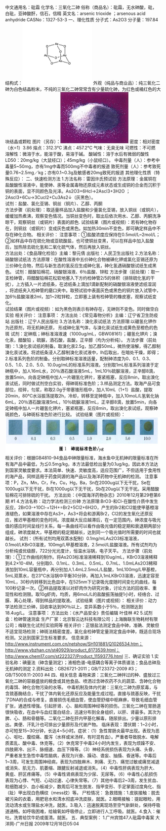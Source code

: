 中文通用名：砒霜
化学名：三氧化二砷
俗称（商品名）：砒霜，无水砷酸，砒，白砒，亚砷酸酐，信石，信精
英文名：arsenic trioxide ；arsenous acid anhydride 
CASNo：1327-53-3
一、理化性质
分子式：As2O3
分子量：197.84 
结构式：![结构式](./assets/duwu/砷/@0结构式.gif)
外观（纯品与商业品）：纯三氧化二砷为白色结晶粉末，不纯的三氧化二砷常常含有少量硫化砷，为红色或橘红色的大块结晶或颗粒
图片（另存）：![外观](./assets/duwu/砷/@1外观.jpg)
密度：相对密度（水=1）3.86
熔点：312.3℃
沸点：457.2℃
气味：无臭无味
可燃性：不可燃
溶解性：微溶于水，能溶于酸，易溶于碱。
酸碱性：溶于水后有微弱的酸性
LD50：20mg/kg（大鼠经口）；45mg/kg（小鼠经口）。
中毒剂量（人）：参考中毒量5~50mg，亦有1mg中毒而500mg不中毒者的报道
致死剂量（人）：参考致死量0.76~2.5mg／kg；亦有0.1~0.3g及敏感者20mg致死的报道
其他理化性质（特殊反应）：
二、快速检测方法
1.方法名称：雷因许氏预试验
方法原理：金属铜在盐酸酸性溶液中，能使砷、汞等金属毒物还原成元素状态或生成铜的合金而沉积于铜的表面，显不同颜色及光泽。As2O3+6Hcl→2Ascl3+3H2O ；2Ascl3+6Cu→3Cucl2+Cu3As2↓（灰黑色）。               
试剂：盐酸、氯化亚锡、铜丝（铜片）、乙醇、丙酮			
方法步骤（前处理）：取适量样品加入盐酸和少量氯化亚锡，放入铜丝（或铜片），缓缓加热煮沸，观察变色情况。当铜丝变色时，取出后依次用水、乙醇、丙酮洗净晾干，观察铜丝（或铜片）表面的颜色.
试验结果（图片或视频）：若有砷化物存在，则铜丝（或铜片）变成灰色或黑色。如加热30min不变色，即可确定样品中不存在砷化合物。
相关评价：
注意事项：①盐酸浓度应保持在0.5mol/L~2mol/L；②如样品中存在硫化物或亚硫酸盐，也可使铜丝变黑，可以在样品中加入盐酸后，加热除去硫化氢和二氧化硫气体，然后再放入铜丝。     
方法出处：《食品理化检验》主编：黎元倩 出版社：人民卫生出版社
2.方法名称：硝酸银试纸法
方法原理：在酸性溶液中五价砷化合物被碘化钾或氯化亚锡还原为三价砷化合物，然后与新生态的氢反应生成砷化氢，砷化氢遇硝酸银试纸生成黑色。
试剂：醋酸铅棉花、硝酸银溶液、6％盐酸、锌粒
方法步骤（前处理）：取一支检砷管，将醋酸铅棉花松软地塞入下方约检砷管2/5的体积（排除硫化氢的干扰），上方插入一片滤纸条，在滤纸条上滴加1滴新配制的硝酸银溶液使滤纸湿润 ，将滤纸夹入检砷管的磨口夹中。取预试验中表面灰色或黑色的铜片放入试管中，加6％盐酸溶液2ml，加1~2粒锌粒，立即塞上装有检砷管的橡皮塞，观察试纸变化。       
试验结果（图片或视频）：如为黑色则表示有砷存在，无砷则不变色。同时做空白实验
相关评价：
注意事项：
方法出处：《常见毒物分析》主编：辽宁省卫生防疫站 出版社：辽宁人民出版社
3.方法名称：溴化汞试纸法
方法原理:以硼氢化钾作为还原剂，将无机砷还原， 形成砷化氢气体，与溴化汞试纸生成黄色至橙色的色斑
试剂：定砷瓶；砷标准溶液速（1000ug/mL，GBW08161）；硼氢化钾片；溴化汞，醋酸铅 ，硫脲，酒石酸，盐酸，正辛醇（均为分析纯）。
方法步骤（前处理）：1.溴化汞试纸的制备。取溴化汞2.5g，加乙醇50mL，微热使溶解，得乙醇制溴化汞试液。将滤纸条浸人乙醇制溴化汞试液中，lh后取出，在暗处干燥，即得；2.标准系列色阶的制备。分别取砷标准溶液适量，配制砷浓度为0、0.1、0.3、0.5、1.0、2.0、5.0、10.0ug/mL的标准系列溶液。分别取1mL标准系列溶液于定砷瓶中，加人16mL水，20％酒石酸溶液5mL，1mL10％硫脲溶液，正辛醇8滴，放置5min，向各定砷瓶中加人一片硼氢化钾片，塞紧瓶塞，反应8min，取出溴化汞试纸，同时做试剂空白实验，得砷斑标准色阶；3.样品测定方法。取海产品可食部位，绞碎，匀浆，称取2.0g于带塞锥形瓶中，加人10mL（1+1）盐酸，提取20min，80℃水浴振荡提取2h，冷却，转移至定砷瓶中，加入10moL/L氢氧化钠6mL，20％酒石酸溶液5mL，10％硫脲溶液1mL，正辛醇8滴，放置5min，向各定砷瓶中加人一片硼氢化钾片，塞紧瓶塞，反应8min，取出溴化汞试纸，观察砷斑颜色，与砷斑标准色阶进行比较。
试验结果（图片或视频）：![结果图片](./assets/duwu/砷/@2结果图片.jpg)
相关评价：根据GB4810-94食品中砷限量标准，海水鱼中无机砷的限量标准在所有海产品中最低，为≦0.5mg/kg，本方法最低检出量为0.1ug/kg，因此本方法达到国家灵敏度要求。本法简单、快速、灵敏度高，适应范围广，不但适用于食用性的海产品，同样适用于药食同源的海产品以及海洋药物中无机砷的检测。
注意事项：P，Zn，Mn，Cr，Fe，Cu，Hg，Ba，Sn在2000ug以下无干扰，Se在1000ug以下无干扰，Bi在1000ug以下无干扰，Sb在20ug以下无干扰。采用醋酸铅棉花可排除硫的干扰。
方法出处：《中国海洋药物杂志》2010年12月第29卷第6期 #1
4.方法名称：动力学法检测三价砷
方法原理:BrO3-和Cl-在酸性介质中发生反应，2BrO3-+10Cl-+12H+=Br2+5Cl2+6H2O，产生的Br2和Cl2能使甲基橙溶液褪色，如果溶液中存在As3+，As3+将会和游离Br2，Cl2的发生氧化还原反应，推迟甲基橙的变色时间。浓度越大反应越滞后，在一定范围内，砷浓度与吸光值的感应时间呈线行关系，每一条曲线可以看作由吸光值的稳定期和衰退期两部分组成，砷浓度越大，甲基橙的稳定期越长，达到同一个吸光值时所需要的时间也就越长。
试剂：（所有试剂均用双蒸水配制）0.1mg/mLAs2O3标准溶液，0.1mol/LKBrO3溶液，100mg/L甲基橙溶液，2.5mol/L盐酸溶液。所有试剂均为分析纯或优级醇，722分光光度计，恒温水浴锅，电子天平。
方法步骤（前处理）：①工作曲线的制作。将As2O3标准溶液稀释到10ug/mL，KBrO3溶液稀释到4.2×10-4M，分别取0、0.1mL、0.3mL、0.5mL、0.7mL、1.0mLAs2O3稀释液加到10mL容量瓶中，再分别加人1.4mL2.5moL/L盐酸，1mL100mg/L甲基橙，5mL双蒸水，在23℃水浴锅中平衡30分钟，再加入1mLKBrO3溶液，迅速定容至10mL，30秒内转移到比色皿中，在525nm下记录吸光度随时间变化的曲线，每100秒记录一次。②样品提取液以对虾肉作为研究对象，讨论方法的回收率、重现性和检测限。取10g虾肉，均质，用6moL/L的盐酸振荡抽提1小时，经络合、过膜、离心处理，得到样品的提取液。
试验结果（图片或视频）：
相关评价：动力学法检测三价砷，回收率达到90％以上，变异系数小于5％，检测限达到18.4ug/L。
注意事项：
方法出处：《水产品安全》贵任编辑 叶佳林 #2
5.试剂盒：检砷管速测盒
生产厂家：北京智云达科技有限公司；上海酶联生物耗材有限公司；梅联生化试剂|实验网等
相关评价：正银盐法测定食品中砷，准确、灵敏但不适宜现场检测；砷斑法精密度差。氯化金检砷管定量测定食品中砷，既适合现场检测。又达到国家卫生标准要求。
信息来源：http://www.instrument.com.cn/netshow/SH101881/Q1026534.htm；http://www.ybzhan.cn/st40929/product_6173539.html；http://www.chem17.com/st222327/Product_11593776.html
三、确证实验
1.实验名称：碘量法（砷含量测定）；液相色谱-电感耦合等离子体质谱法；食品总砷及无机砷的测定
2.资料出处：GB26721-2011；GB/T23372-2009 #3；GB/T5009.11-2003 #4
四、相关信息
毒物来源：三氧化二砷拌过的种、盛放过三氧化二砷的容器盛放的粮食或其他食品、喷洒过含砷农药不久的蔬菜、含砷化合物的毒饵、砷化合物污染的水等。
中毒机制及体内代谢：三氧化二砷为原浆毒，与含巯基酶结合，干扰了体内氧化还原反应及能量生成过程。直接与巯基反映，干扰了DNA的合成与修复。直接损伤毛细血管，使血管舒缩中枢麻痹，导致毛细血管扩张，通透性增强。引起肝肾、心、脑和周围神经等的损伤。三氧化二砷在胃肠道很快吸收，在血中与血红蛋白结合，迅速分布到全身组织，以肝、肾最多。其次为脾、心、肠和骨髓等。二氧化二砷在肝内甲基化解毒，随尿排出。少量以原形排出。粪便、汗乳汁也可排出少量原形及代谢产物。
临床表现：潜伏期：1~2小时，亦可短至15~30分钟，长达4~5小时。症状：（1）急性胃肠炎最早出现。表现为恶心、呕吐、腹绞痛、腹泻（水样或米汤样，有时混有血）。严重者导致脱水、电解质紊乱、酸中毒、休克等。（2）休克常于中毒24小时内发生，表现为烦躁不安、四肢厥冷、出汗、脉细速、血压下降等。（3）神经系统损伤表现为头痛、头昏，严重者发生急性中毒性脑病，表现为兴奋、躁动、谵妄、抽搐、昏迷等。中毒后1~3周，可发生周围神经病，表现为四肢麻木、刺痛、无力、痛觉过敏或痛觉减退或消失、肌无力、肌萎缩、跟腱反射减退或消失。（4）中毒性肝病表现为肝大、黄疽、肝区疼痛等。（5）中毒性肾病表现为少尿、无尿等。（6）中毒性心肌损伤表现为心悸、气短、心动过速、心律失常等。（7）其他中毒后2~3周，发生贫血、粒细胞减少、血小板减少，数周后可发生脱发、指甲变形、手足掌面过度角化、指（趾）甲出现白色横纹（mess纹）等。
尸检情况：
急救措施：1.皮肤接触：脱去被污染的衣着，用肥皂水和清水彻底冲洗皮肤，就医。2.眼睛接触：提起眼睑，用流动清水或生理盐水冲洗，就医。3.吸入：迅速脱离现场至空气新鲜处，保持呼吸道通畅。如呼吸困难，给输氧如呼吸停止，立即进行人工呼吸。就医。4.食入：催吐。洗胃给饮牛奶或蛋清。就医。
五、典型案例：
1.广州宾馆47人砒霜中毒案 大洋网-广州日报 2009年12月18日05:04
